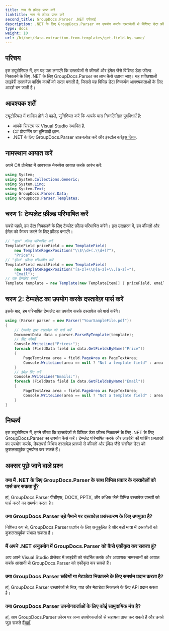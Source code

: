 ```yaml
---
title: नाम से फ़ील्ड प्राप्त करें
linktitle: नाम से फ़ील्ड प्राप्त करें
second_title: GroupDocs.Parser .NET एपीआई
description: .NET के लिए GroupDocs.Parser का उपयोग करके दस्तावेज़ों से विशिष्ट डेटा फ़ील्ड निकालने का तरीका जानें। कोड उदाहरणों के साथ चरण-दर-चरण मार्गदर्शिका।
type: docs
weight: 10
url: /hi/net/data-extraction-from-templates/get-field-by-name/
---
```

## परिचय
इस ट्यूटोरियल में, हम यह पता लगाएंगे कि दस्तावेजों से कीमतों और ईमेल जैसे विशिष्ट डेटा फ़ील्ड निकालने के लिए .NET के लिए GroupDocs.Parser का लाभ कैसे उठाया जाए। यह शक्तिशाली लाइब्रेरी दस्तावेज़ पार्सिंग कार्यों को सरल बनाती है, जिससे यह विभिन्न डेटा निष्कर्षण आवश्यकताओं के लिए आदर्श बन जाती है।
## आवश्यक शर्तें
ट्यूटोरियल में शामिल होने से पहले, सुनिश्चित करें कि आपके पास निम्नलिखित पूर्वापेक्षाएँ हैं:
- आपके सिस्टम पर Visual Studio स्थापित है.
- C# प्रोग्रामिंग का बुनियादी ज्ञान.
-  .NET के लिए GroupDocs.Parser डाउनलोड करें और इंस्टॉल करें[इस लिंक](https://releases.groupdocs.com/parser/net/).

## नामस्थान आयात करें
अपने C# प्रोजेक्ट में आवश्यक नेमस्पेस आयात करके आरंभ करें:
```csharp
using System;
using System.Collections.Generic;
using System.Linq;
using System.Text;
using GroupDocs.Parser.Data;
using GroupDocs.Parser.Templates;
```
## चरण 1: टेम्पलेट फ़ील्ड परिभाषित करें
सबसे पहले, हम डेटा निकालने के लिए टेम्प्लेट फ़ील्ड परिभाषित करेंगे। इस उदाहरण में, हम कीमतों और ईमेल को कैप्चर करने के लिए फ़ील्ड बनाएंगे।
```csharp
// "मूल्य" फ़ील्ड परिभाषित करें
TemplateField priceField = new TemplateField(
    new TemplateRegexPosition("\\$\\d+(.\\d+)?"),
    "Price");
// "ईमेल" फ़ील्ड परिभाषित करें
TemplateField emailField = new TemplateField(
    new TemplateRegexPosition("[a-z]+\\@[a-z]+\\.[a-z]+"),
    "Email");
// एक टेम्पलेट बनाएँ
Template template = new Template(new TemplateItem[] { priceField, emailField });
```
## चरण 2: टेम्पलेट का उपयोग करके दस्तावेज़ पार्स करें
इसके बाद, हम परिभाषित टेम्पलेट का उपयोग करके दस्तावेज़ को पार्स करेंगे।
```csharp
using (Parser parser = new Parser("YourSampleFile.pdf"))
{
    // टेम्पलेट द्वारा दस्तावेज़ को पार्स करें
    DocumentData data = parser.ParseByTemplate(template);
    // प्रिंट कीमतें
    Console.WriteLine("Prices:");
    foreach (FieldData field in data.GetFieldsByName("Price"))
    {
        PageTextArea area = field.PageArea as PageTextArea;
        Console.WriteLine(area == null ? "Not a template field" : area.Text);
    }
    // ईमेल प्रिंट करें
    Console.WriteLine("Emails:");
    foreach (FieldData field in data.GetFieldsByName("Email"))
    {
        PageTextArea area = field.PageArea as PageTextArea;
        Console.WriteLine(area == null ? "Not a template field" : area.Text);
    }
}
```

## निष्कर्ष
इस ट्यूटोरियल में, हमने सीखा कि दस्तावेज़ों से विशिष्ट डेटा फ़ील्ड निकालने के लिए .NET के लिए GroupDocs.Parser का उपयोग कैसे करें। टेम्प्लेट परिभाषित करके और लाइब्रेरी की पार्सिंग क्षमताओं का उपयोग करके, डेवलपर्स विभिन्न दस्तावेज़ प्रारूपों से कीमतों और ईमेल जैसे संरचित डेटा को कुशलतापूर्वक पुनर्प्राप्त कर सकते हैं।

## अक्सर पूछे जाने वाले प्रश्न
### क्या मैं .NET के लिए GroupDocs.Parser के साथ विभिन्न प्रकार के दस्तावेज़ों को पार्स कर सकता हूँ?
हां, GroupDocs.Parser पीडीएफ, DOCX, PPTX, और अधिक जैसे विभिन्न दस्तावेज़ प्रारूपों को पार्स करने का समर्थन करता है।
### क्या GroupDocs.Parser बड़े पैमाने पर दस्तावेज़ प्रसंस्करण के लिए उपयुक्त है?
निश्चित रूप से, GroupDocs.Parser प्रदर्शन के लिए अनुकूलित है और बड़ी मात्रा में दस्तावेज़ों को कुशलतापूर्वक संभाल सकता है।
### मैं अपने .NET अनुप्रयोग में GroupDocs.Parser को कैसे एकीकृत कर सकता हूं?
आप अपने Visual Studio प्रोजेक्ट में लाइब्रेरी को संदर्भित करके और आवश्यक नामस्थानों को आयात करके आसानी से GroupDocs.Parser को एकीकृत कर सकते हैं।
### क्या GroupDocs.Parser छवियों या मेटाडेटा निकालने के लिए समर्थन प्रदान करता है?
हां, GroupDocs.Parser दस्तावेज़ों से चित्र, पाठ और मेटाडेटा निकालने के लिए API प्रदान करता है।
### क्या GroupDocs.Parser उपयोगकर्ताओं के लिए कोई सामुदायिक मंच है?
 हां, आप GroupDocs.Parser फ़ोरम पर अन्य उपयोगकर्ताओं से सहायता प्राप्त कर सकते हैं और उनसे जुड़ सकते हैं[यहाँ](https://forum.groupdocs.com/c/parser/17).